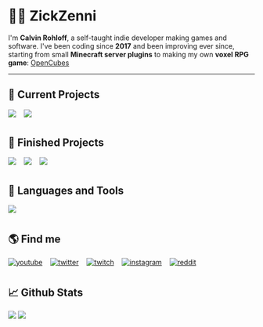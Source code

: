 # 🧑‍💻 ZickZenni

I'm **Calvin Rohloff**, a self-taught indie developer making games and software. I've been coding since **2017** and been improving ever since, starting from small **Minecraft server plugins** to making my own **voxel RPG game**: [OpenCubes](https://github.com/ZickZenni/OpenCubes)

---

## 📂 Current Projects

<div style="display: flex; flex-direction: row; gap: 1rem;">
    <a href="https://github.com/ZickZenni/OpenCubes">
        <img src="https://github-readme-stats.vercel.app/api/pin/?username=zickzenni&repo=OpenCubes&theme=tokyonight" />
    </a>
    <a href="https://github.com/ZickZenni/MoreSchematics">
        <img src="https://github-readme-stats.vercel.app/api/pin/?username=zickzenni&repo=MoreSchematics&theme=tokyonight" />
    </a>
</div>

#

## 📁 Finished Projects

<div style="display: flex; flex-direction: row; gap: 1rem;">
    <a href="https://github.com/ZickZenni/cinemamodfix">
        <img src="https://github-readme-stats.vercel.app/api/pin/?username=zickzenni&repo=cinemamodfix&theme=tokyonight" />
    </a>
    <a href="https://github.com/ZickZenni/discord-booru">
        <img src="https://github-readme-stats.vercel.app/api/pin/?username=zickzenni&repo=discord-booru&theme=tokyonight" />
    </a>
    <a href="https://github.com/ZickZenni/TypeCord">
        <img src="https://github-readme-stats.vercel.app/api/pin/?username=zickzenni&repo=TypeCord&theme=tokyonight" />
    </a>
</div>

#

## 🔧 Languages and Tools

<img src="https://skillicons.dev/icons?i=java,cs,ts,js,nodejs,unity,idea,vscode,postman,stackoverflow,git,discord,twitter,instagram" />

#

## 🌎 Find me

<div style="display: flex; flex-direction: row; gap: 1rem;">
    <a href="https://youtube.com/ZickZenniYT">
        <img alt="youtube" title="YouTube" src="https://custom-icon-badges.demolab.com/badge/-YouTube-plum?style=for-the-badge&logo=comment-discussion&logoColor=black&color=CE4630"/>
    </a>
    <a href="https://twitter.com/ZickZenni">
        <img alt="twitter" title="Twitter" src="https://custom-icon-badges.demolab.com/badge/-Twitter-plum?style=for-the-badge&logo=comment-discussion&logoColor=black&color=6441a5 "/>
    </a>
    <a href="https://twitch.tv/ZickZenni">
        <img alt="twitch" title="Twitch" src="https://custom-icon-badges.demolab.com/badge/-Twitch-plum?style=for-the-badge&logo=comment-discussion&logoColor=black&color=1DA1F2"/>
    </a>
    <a href="https://instagram.com/ZickZenni">
        <img alt="instagram" title="Instagram" src="https://custom-icon-badges.demolab.com/badge/-Instagram-plum?style=for-the-badge&logo=comment-discussion&logoColor=black&color=cd486b"/>
    </a>
    <a href="https://reddit.com/user/ZickZenni">
        <img alt="reddit" title="Reddit" src="https://custom-icon-badges.demolab.com/badge/-Reddit-plum?style=for-the-badge&logo=comment-discussion&logoColor=black&color=FF4500"/>
    </a>
</div>

#

## 📈 Github Stats

<img align="top" src="https://github-readme-stats.vercel.app/api/top-langs/?username=zickzenni&theme=tokyonight&show_icons=true&layout=compact" />
<img align="top" src="https://github-readme-stats.vercel.app/api?username=zickzenni&show_icons=true&theme=tokyonight" />

